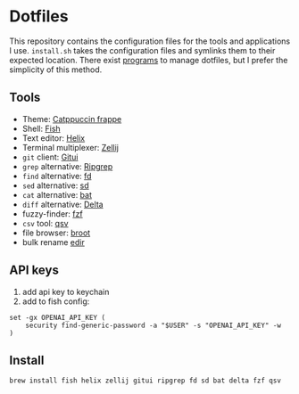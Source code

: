 # Dotfiles

This repository contains the configuration files for the tools and applications I use. `install.sh` takes the configuration files and symlinks them to their expected location. There exist [programs](https://wiki.archlinux.org/title/Dotfiles#Tools) to manage dotfiles, but I prefer the simplicity of this method.

## Tools

- Theme: [Catppuccin frappe](https://github.com/catppuccin/catppuccin)
- Shell: [Fish](https://github.com/fish-shell/fish-shell)
- Text editor: [Helix](https://github.com/helix-editor/helix)
- Terminal multiplexer: [Zellij](https://github.com/zellij-org/zellij)
- `git` client: [Gitui](https://github.com/extrawurst/gitui)
- `grep` alternative: [Ripgrep](https://github.com/BurntSushi/ripgrep)
- `find` alternative: [fd](https://github.com/sharkdp/fd)
- `sed` alternative: [sd](https://github.com/chmln/sd)
- `cat` alternative: [bat](https://github.com/sharkdp/bat)
- `diff` alternative: [Delta](https://github.com/dandavison/delta)
- fuzzy-finder: [fzf](https://github.com/junegunn/fzf)
- `csv` tool: [qsv](https://github.com/jqnatividad/qsv)
- file browser: [broot](https://github.com/Canop/broot)
- bulk rename [edir](https://github.com/bulletmark/edir)


## API keys

1. add api key to keychain
2. add to fish config:
```fish
set -gx OPENAI_API_KEY (
    security find-generic-password -a "$USER" -s "OPENAI_API_KEY" -w
)
```


## Install

```fish
brew install fish helix zellij gitui ripgrep fd sd bat delta fzf qsv
```
